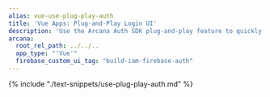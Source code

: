 ```yaml
---
alias: vue-use-plug-play-auth
title: 'Vue Apps: Plug-and-Play Login UI'
description: 'Use the Arcana Auth SDK plug-and-play feature to quickly add code in the Vue app for onboarding users via the configured options.'
arcana:
  root_rel_path: ../../..
  app_type: "'Vue'"
  firebase_custom_ui_tag: "build-iam-firebase-auth"
---
```


{% include "./text-snippets/use-plug-play-auth.md" %}